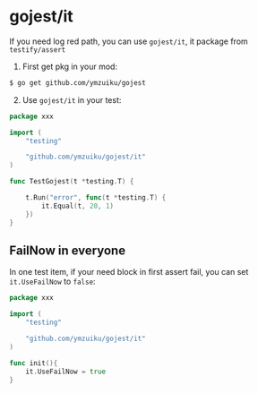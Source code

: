 # gojest/it

If you need log red path, you can use `gojest/it`, it package from `testify/assert`

1. First get pkg in your mod:

```sh
$ go get github.com/ymzuiku/gojest
```

2. Use `gojest/it` in your test:

```go
package xxx

import (
	"testing"

	"github.com/ymzuiku/gojest/it"
)

func TestGojest(t *testing.T) {

	t.Run("error", func(t *testing.T) {
		it.Equal(t, 20, 1)
	})
}
```

## FailNow in everyone

In one test item, if your need block in first assert fail, you can set `it.UseFailNow` to `false`:

```go
package xxx

import (
	"testing"

	"github.com/ymzuiku/gojest/it"
)

func init(){
	it.UseFailNow = true
}

```
